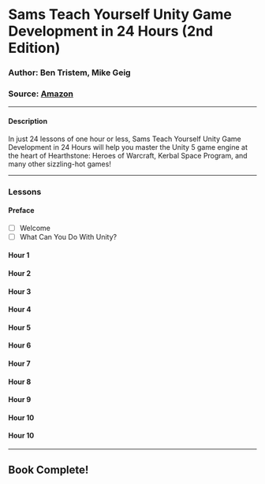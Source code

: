 # Sams Teach Yourself Unity Game Development in 24 Hours (2nd Edition)
### Author: Ben Tristem, Mike Geig
### Source: [Amazon](https://goo.gl/d4Fqjf)
___
#### Description
In just 24 lessons of one hour or less, Sams Teach Yourself Unity Game Development in 24 Hours will help you master the Unity 5 game engine at the heart of Hearthstone: Heroes of Warcraft, Kerbal Space Program, and many other sizzling-hot games!
___
### Lessons
#### Preface
- [ ] Welcome
- [ ] What Can You Do With Unity?
#### Hour 1
#### Hour 2
#### Hour 3
#### Hour 4
#### Hour 5
#### Hour 6
#### Hour 7
#### Hour 8
#### Hour 9
#### Hour 10
#### Hour 10












___
## Book Complete!
